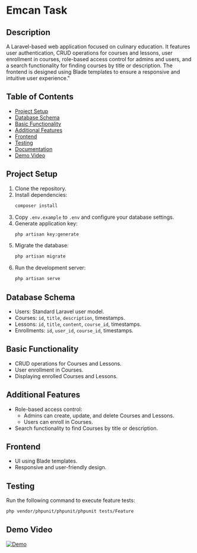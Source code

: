 # Emcan Task

## Description

A Laravel-based web application focused on culinary education. It features user authentication, CRUD operations for courses and lessons, user enrollment in courses, role-based access control for admins and users, and a search functionality for finding courses by title or description. The frontend is designed using Blade templates to ensure a responsive and intuitive user experience."

## Table of Contents

- [Project Setup](#project-setup)
- [Database Schema](#database-schema)
- [Basic Functionality](#basic-functionality)
- [Additional Features](#additional-features)
- [Frontend](#frontend)
- [Testing](#testing)
- [Documentation](#documentation)
- [Demo Video](#demo-video)

## Project Setup

1. Clone the repository.
2. Install dependencies:
   ```bash
   composer install
   ```
3. Copy `.env.example` to `.env` and configure your database settings.
4. Generate application key:
   ```bash
   php artisan key:generate
   ```
5. Migrate the database:
   ```bash
   php artisan migrate
   ```
6. Run the development server:
   ```bash
   php artisan serve
   ```

## Database Schema

- Users: Standard Laravel user model.
- Courses: `id`, `title`, `description`, timestamps.
- Lessons: `id`, `title`, `content`, `course_id`, timestamps.
- Enrollments: `id`, `user_id`, `course_id`, timestamps.

## Basic Functionality

- CRUD operations for Courses and Lessons.
- User enrollment in Courses.
- Displaying enrolled Courses and Lessons.

## Additional Features

- Role-based access control:
  - Admins can create, update, and delete Courses and Lessons.
  - Users can enroll in Courses.
- Search functionality to find Courses by title or description.

## Frontend

- UI using Blade templates.
- Responsive and user-friendly design.

## Testing

Run the following command to execute feature tests:
```bash
php vendor/phpunit/phpunit/phpunit tests/Feature
```

## Demo Video 

[![Demo](https://img.youtube.com/vi/M05SHzdtWUA/0.jpg)](https://www.youtube.com/watch?v=M05SHzdtWUA)
